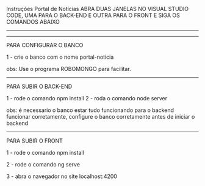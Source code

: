 Instruções Portal de Notícias
ABRA DUAS JANELAS NO VISUAL STUDIO CODE, UMA PARA O BACK-END 
E OUTRA PARA O FRONT 
E SIGA OS COMANDOS ABAIXO


-------------------------------------------------------
--------------------------

PARA CONFIGURAR O BANCO

1 - crie o banco com o nome portal-noticia

obs: 
Use o programa ROBOMONGO para facilitar.


--------------------------------------------------------------------------------

PARA SUBIR O BACK-END


1 - rode o comando npm install
2 - roda o comando node server

obs: 
é necessario o banco estar tudo funcionando para o backend funcionar corretamente, 
configure o banco corretamente antes de iniciar o backend


---------------------------------------------------------------------------------

PARA SUBIR O FRONT


1 - rode o comando npm install

2 - rode o comando ng serve

3 - abra o navegador no site localhost:4200


